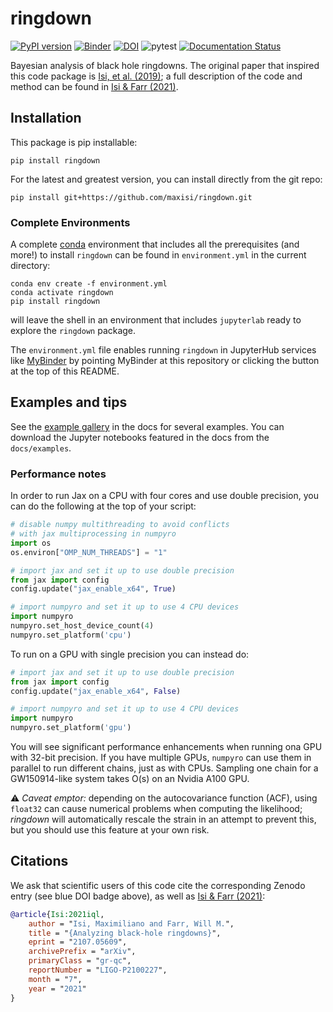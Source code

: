 # ringdown

[![PyPI version](https://badge.fury.io/py/ringdown.svg)](https://badge.fury.io/py/ringdown)
[![Binder](https://mybinder.org/badge_logo.svg)](https://mybinder.org/v2/gh/maxisi/ringdown/HEAD)
[![DOI](https://zenodo.org/badge/368680640.svg)](https://zenodo.org/badge/latestdoi/368680640)
![pytest](https://github.com/maxisi/ringdown/actions/workflows/python-app.yml/badge.svg?event=push)
[![Documentation Status](https://readthedocs.org/projects/ringdown/badge/?version=latest)](https://ringdown.readthedocs.io/en/latest/?badge=latest)

Bayesian analysis of black hole ringdowns.  The original paper that inspired this code package is [Isi, et al. (2019)](https://arxiv.org/abs/1905.00869); a full description of the code and method can be found in [Isi & Farr (2021)](https://arxiv.org/abs/2107.05609).

## Installation

This package is pip installable:

```shell
pip install ringdown
```

For the latest and greatest version, you can install directly from the git repo:

```shell
pip install git+https://github.com/maxisi/ringdown.git
```

### Complete Environments

A complete [conda](https://docs.conda.io/en/latest/) environment that includes all the prerequisites (and more!) to install `ringdown` can be found in  `environment.yml` in the current directory:

```shell
conda env create -f environment.yml
conda activate ringdown
pip install ringdown
```

will leave the shell in an environment that includes `jupyterlab` ready to explore the `ringdown` package.  

The `environment.yml` file enables running `ringdown` in JupyterHub services like [MyBinder](https://mybinder.org/) by pointing MyBinder at this repository or clicking the button at the top of this README.

## Examples and tips

See the [example gallery](https://ringdown.readthedocs.io/en/latest/gallery.html) in the docs for several examples. You can download the Jupyter notebooks featured in the docs from the `docs/examples`.

### Performance notes

In order to run Jax on a CPU with four cores and use double precision, you can do the following at the top of your script:
```python
# disable numpy multithreading to avoid conflicts
# with jax multiprocessing in numpyro
import os
os.environ["OMP_NUM_THREADS"] = "1"

# import jax and set it up to use double precision
from jax import config
config.update("jax_enable_x64", True)

# import numpyro and set it up to use 4 CPU devices
import numpyro
numpyro.set_host_device_count(4)
numpyro.set_platform('cpu')
```

To run on a GPU with single precision you can instead do:
```python
# import jax and set it up to use double precision
from jax import config
config.update("jax_enable_x64", False)

# import numpyro and set it up to use 4 CPU devices
import numpyro
numpyro.set_platform('gpu')
```

You will see significant performance enhancements when running ona GPU with 32-bit precision. If you have multiple GPUs, `numpyro` can use them in parallel to run different chains, just as with CPUs. Sampling one chain for a GW150914-like system takes O(s) on an Nvidia A100 GPU.

⚠️ _Caveat emptor:_ depending on the autocovariance function (ACF), using `float32` can cause numerical problems when computing the likelihood; _ringdown_ will automatically rescale the strain in an attempt to prevent this, but you should use this feature at your own risk.

## Citations

We ask that scientific users of this code cite the corresponding Zenodo entry (see blue DOI badge above), as well as [Isi & Farr (2021)](https://arxiv.org/abs/2107.05609):

```bibtex
@article{Isi:2021iql,
    author = "Isi, Maximiliano and Farr, Will M.",
    title = "{Analyzing black-hole ringdowns}",
    eprint = "2107.05609",
    archivePrefix = "arXiv",
    primaryClass = "gr-qc",
    reportNumber = "LIGO-P2100227",
    month = "7",
    year = "2021"
}
```
